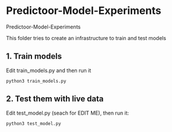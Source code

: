 # Predictoor-Model-Experiments
Predictoor-Model-Experiments

This folder tries to create an infrastructure to train and test models


## 1.  Train models
Edit  train_models.py  and then run it 
```
python3 train_models.py
```

## 2.  Test them with live data
Edit test_model.py  (seach for EDIT ME), then run it:
```
python3 test_model.py
```

